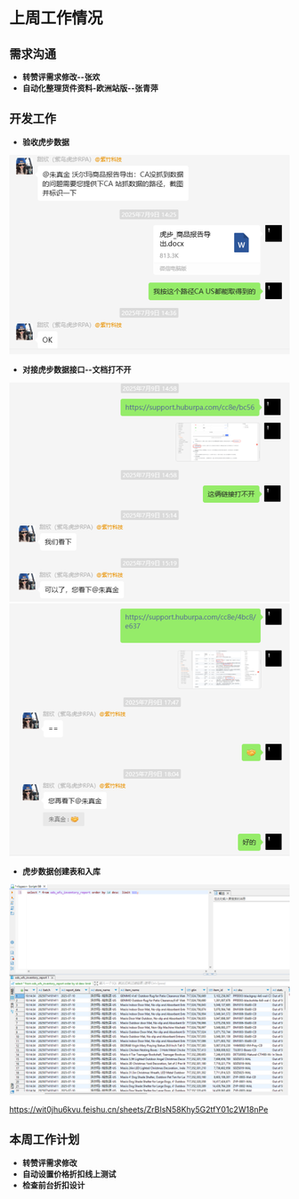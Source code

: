 # 上周工作情况
## **需求沟通**
- **转赞评需求修改--张欢**
- **自动化整理货件资料-欧洲站版--张青萍**

## **开发工作**
- **验收虎步数据**
<img src="https://github.com/judokin/rpa_tools/blob/main/weekly_report/20250708/2.png" alt="图片alt" width="600" />

- **对接虎步数据接口--文档打不开**
<img src="https://github.com/judokin/rpa_tools/blob/main/weekly_report/20250708/1.png" alt="图片alt" width="600" />
<img src="https://github.com/judokin/rpa_tools/blob/main/weekly_report/20250708/3.png" alt="图片alt" width="600" />

- **虎步数据创建表和入库**
<img src="https://github.com/judokin/rpa_tools/blob/main/weekly_report/20250708/4.png" alt="图片alt" width="600" />

https://wit0jhu6kvu.feishu.cn/sheets/ZrBIsN58Khy5G2tfY01c2W18nPe

## **本周工作计划**
- **转赞评需求修改**
- **自动设置价格折扣线上测试**
- **检查前台折扣设计**